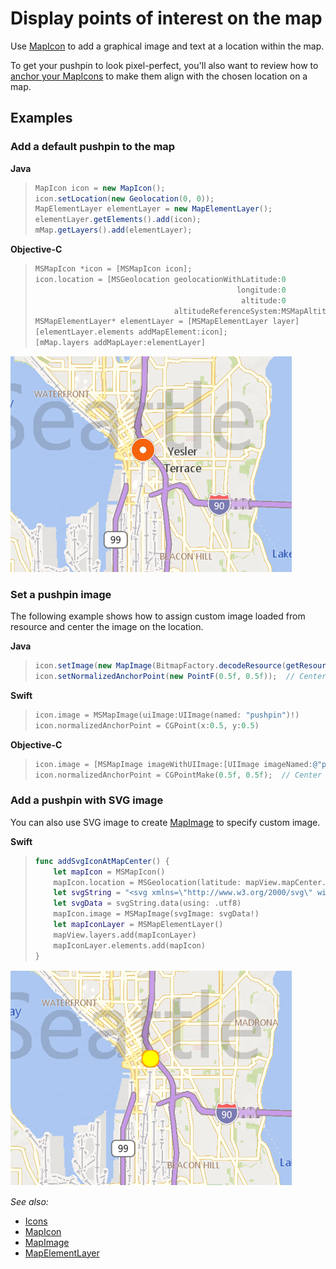 # Display points of interest on the map

Use [MapIcon](../map-control-api/MapIcon-class.md) to add a graphical image and text at a
location within the map.

To get your pushpin to look pixel-perfect, you'll also want to review how to [anchor your MapIcons](anchoring-mapIcons.md) to make them
align with the chosen location on a map.

## Examples

### Add a default pushpin to the map

**Java**

> ```Java
> MapIcon icon = new MapIcon();
> icon.setLocation(new Geolocation(0, 0));
> MapElementLayer elementLayer = new MapElementLayer();
> elementLayer.getElements().add(icon);
> mMap.getLayers().add(elementLayer);
> ```

**Objective-C**

> ```objectivec
> MSMapIcon *icon = [MSMapIcon icon];
> icon.location = [MSGeolocation geolocationWithLatitude:0
>                                              longitude:0
>                                               altitude:0
>                                altitudeReferenceSystem:MSMapAltitudeReferenceSystemSurface];
> MSMapElementLayer* elementLayer = [MSMapElementLayer layer]
> [elementLayer.elements addMapElement:icon];
> [mMap.layers addMapLayer:elementLayer]
> ```

![Default icon](media/icons-default.png)

### Set a pushpin image

The following example shows how to assign custom image loaded from resource and center the image on the location.

**Java**

> ```Java
> icon.setImage(new MapImage(BitmapFactory.decodeResource(getResources(), imageIndex)));
> icon.setNormalizedAnchorPoint(new PointF(0.5f, 0.5f));  // Center the image on the location
> ```

**Swift**

> ``` swift
> icon.image = MSMapImage(uiImage:UIImage(named: "pushpin")!)
> icon.normalizedAnchorPoint = CGPoint(x:0.5, y:0.5)
> ```

**Objective-C**

> ```objectivec
> icon.image = [MSMapImage imageWithUIImage:[UIImage imageNamed:@"pushpin"]];
> icon.normalizedAnchorPoint = CGPointMake(0.5f, 0.5f);  // Center the image on the location
> ```

### Add a pushpin with SVG image

You can also use SVG image to create [MapImage]() to specify custom image.

**Swift**

> ``` swift
> func addSvgIconAtMapCenter() {
>     let mapIcon = MSMapIcon()
>     mapIcon.location = MSGeolocation(latitude: mapView.mapCenter.latitude, longitude: mapView.mapCenter.longitude)
>     let svgString = "<svg xmlns=\"http://www.w3.org/2000/svg\" width=\"50\" height=\"50\"><circle cx=\"25\" cy=\"25\" r=\"20\" stroke=\"orange\" stroke-width=\"4\" fill=\"yellow\" /></svg>"
>     let svgData = svgString.data(using: .utf8)
>     mapIcon.image = MSMapImage(svgImage: svgData!)
>     let mapIconLayer = MSMapElementLayer()
>     mapView.layers.add(mapIconLayer)
>     mapIconLayer.elements.add(mapIcon)
> }
>```

![SVG Icon](media/icons-svg.png)

_See also:_
* [Icons](map-icons.md)
* [MapIcon](../map-control-api/MapIcon-class.md)
* [MapImage](../map-control-api/MapImage-class.md)
* [MapElementLayer](../map-control-api/MapElementLayer-class.md)
